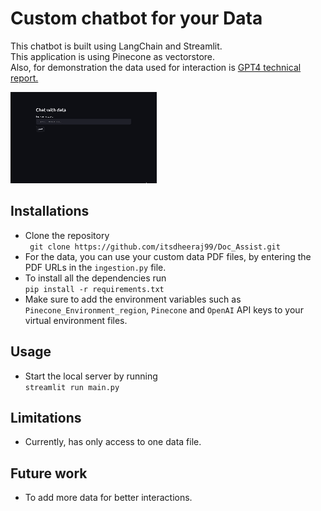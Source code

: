 # Custom chatbot for your Data
This chatbot is built using LangChain and Streamlit.<br>
This application is using Pinecone as vectorstore.<br>
Also, for demonstration the data used for interaction is [GPT4 technical report.](https://arxiv.org/pdf/2303.08774.pdf)

![LOGO](https://github.com/itsdheeraj99/Doc_Assist/blob/main/demo/demo.gif) 

## Installations
- Clone the repository<br>
``` git clone https://github.com/itsdheeraj99/Doc_Assist.git```
- For the data, you can use your custom data PDF files, by entering the PDF URLs in the ```ingestion.py``` file.
- To install all the dependencies run <br> ```pip install -r requirements.txt```
- Make sure to add the environment variables such as `Pinecone_Environment_region`, `Pinecone` and `OpenAI` API keys to your virtual environment files. 

## Usage
- Start the local server by running <br>```streamlit run main.py```

## Limitations
- Currently, has only access to one data file.

## Future work
- To add more data for better interactions.